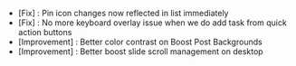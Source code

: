 - [Fix] : Pin icon changes now reflected in list immediately
- [Fix] : No more keyboard overlay issue when we do add task from quick action buttons
- [Improvement] : Better color contrast on Boost Post Backgrounds 
- [Improvement] : Better boost slide scroll management on desktop